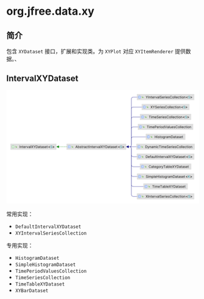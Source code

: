 # org.jfree.data.xy

## 简介

包含 `XYDataset` 接口，扩展和实现类。为 `XYPlot` 对应 `XYItemRenderer` 提供数据。、

## IntervalXYDataset



![](images/2023-12-26-14-22-22.png)

常用实现：

- `DefaultIntervalXYDataset`
- `XYIntervalSeriesCollection`

专用实现：

- `HistogramDataset`
- `SimpleHistogramDataset`
- `TimePeriodValuesCollection`
- `TimeSeriesCollection`
- `TimeTableXYDataset`
- `XYBarDataset`

